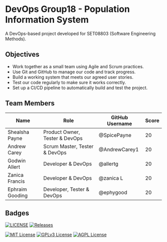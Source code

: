 # DevOps Group18 - Population Information System

A DevOps-based project developed for SET08803 (Software Engineering Methods).

## Objectives
- Work together as a small team using Agile and Scrum practices.
- Use Git and GitHub to manage our code and track progress.
- Build a working system that meets our agreed user stories.
- Test our code regularly to make sure it works correctly.
- Set up a CI/CD pipeline to automatically build and test the project.

## Team Members
| Name           | Role                           | GitHub Username |Score|
|--------------- |------------------------------- |-----------------|----|
| Shealsha Payne | Product Owner, Tester & DevOps | @SpicePayne     | 20 |
| Andrew Carey   | Scrum Master, Tester & DevOps  | @AndrewCarey1   | 20 |
| Godwin Allert  | Developer & DevOps             | @allertg       | 20 |
| Zanica Francis | Developer & DevOps             | @zanica L      | 20 |
| Ephraim Gooding| Developer, Tester & DevOps     | @ephygood      | 20 |


## Badges

[![LICENSE](https://img.shields.io/github/license/SpicePayne/devops.svg?style=flat-square)](https://github.com/SpicePayne/devops/blob/master/LICENSE)
[![Releases](https://img.shields.io/github/release/SpicePayne/devops/all.svg?style=flat-square)](https://github.com/SpicePayne/devops/releases)

[![MIT License](https://img.shields.io/badge/License-MIT-green.svg)](https://choosealicense.com/licenses/mit/)
[![GPLv3 License](https://img.shields.io/badge/License-GPL%20v3-yellow.svg)](https://opensource.org/licenses/)
[![AGPL License](https://img.shields.io/badge/license-AGPL-blue.svg)](http://www.gnu.org/licenses/agpl-3.0)
